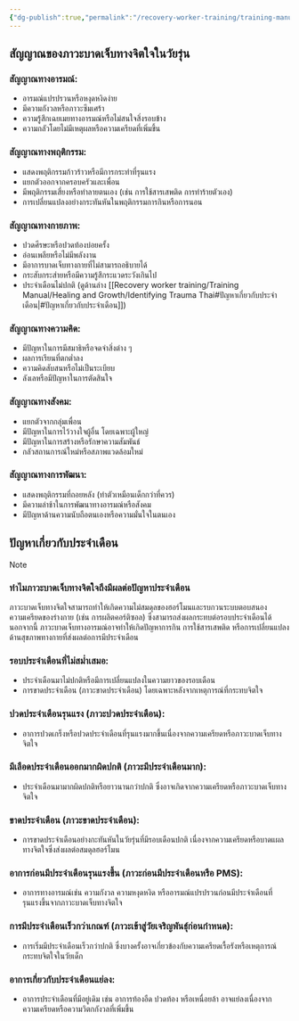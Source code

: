 ```yaml
---
{"dg-publish":true,"permalink":"/recovery-worker-training/training-manual/healing-and-growth/identifying-trauma-thai/"}
---
```


## สัญญาณของภาวะบาดเจ็บทางจิตใจในวัยรุ่น

### **สัญญาณทางอารมณ์:**
- อารมณ์แปรปรวนหรือหงุดหงิดง่าย
- มีความกังวลหรือภาวะซึมเศร้า
- ความรู้สึกเฉยเมยทางอารมณ์หรือไม่สนใจสิ่งรอบข้าง
- ความกลัวโดยไม่มีเหตุผลหรือความเครียดที่เพิ่มขึ้น
### **สัญญาณทางพฤติกรรม:**
- แสดงพฤติกรรมก้าวร้าวหรือมีการกระทำที่รุนแรง
- แยกตัวออกจากครอบครัวและเพื่อน
- มีพฤติกรรมเสี่ยงหรือทำลายตนเอง (เช่น การใช้สารเสพติด การทำร้ายตัวเอง)
- การเปลี่ยนแปลงอย่างกระทันหันในพฤติกรรมการกินหรือการนอน
### **สัญญาณทางกายภาพ:**
- ปวดศีรษะหรือปวดท้องบ่อยครั้ง
- อ่อนเพลียหรือไม่มีพลังงาน
- มีอาการบาดเจ็บทางกายที่ไม่สามารถอธิบายได้
- กระสับกระส่ายหรือมีความรู้สึกระแวดระวังเกินไป
- ประจำเดือนไม่ปกติ (ดูด้านล่าง [[Recovery worker training/Training Manual/Healing and Growth/Identifying Trauma Thai#ปัญหาเกี่ยวกับประจำเดือน\|#ปัญหาเกี่ยวกับประจำเดือน]])
### **สัญญาณทางความคิด:**
- มีปัญหาในการมีสมาธิหรือจดจำสิ่งต่าง ๆ
- ผลการเรียนที่ตกต่ำลง
- ความคิดสับสนหรือไม่เป็นระเบียบ
- ลังเลหรือมีปัญหาในการตัดสินใจ
### **สัญญาณทางสังคม:**
- แยกตัวจากกลุ่มเพื่อน
- มีปัญหาในการไว้วางใจผู้อื่น โดยเฉพาะผู้ใหญ่
- มีปัญหาในการสร้างหรือรักษาความสัมพันธ์
- กลัวสถานการณ์ใหม่หรือสภาพแวดล้อมใหม่
### **สัญญาณทางการพัฒนา:**
- แสดงพฤติกรรมที่ถอยหลัง (ทำตัวเหมือนเด็กกว่าที่ควร)
- มีความล่าช้าในการพัฒนาทางอารมณ์หรือสังคม
- มีปัญหาด้านความนับถือตนเองหรือความมั่นใจในตนเอง

	
## ปัญหาเกี่ยวกับประจำเดือน

> [!NOTE]
> ### ทำไมภาวะบาดเจ็บทางจิตใจถึงมีผลต่อปัญหาประจำเดือน
> ภาวะบาดเจ็บทางจิตใจสามารถทำให้เกิดความไม่สมดุลของฮอร์โมนและรบกวนระบบตอบสนองความเครียดของร่างกาย (เช่น การผลิตคอร์ติซอล) ซึ่งสามารถส่งผลกระทบต่อรอบประจำเดือนได้ นอกจากนี้ ภาวะบาดเจ็บทางอารมณ์อาจทำให้เกิดปัญหาการกิน การใช้สารเสพติด หรือการเปลี่ยนแปลงด้านสุขภาพทางกายที่ส่งผลต่อการมีประจำเดือน

### **รอบประจำเดือนที่ไม่สม่ำเสมอ:**
- ประจำเดือนมาไม่ปกติหรือมีการเปลี่ยนแปลงในความยาวของรอบเดือน
- การขาดประจำเดือน (ภาวะขาดประจำเดือน) โดยเฉพาะหลังจากเหตุการณ์ที่กระทบจิตใจ
### **ปวดประจำเดือนรุนแรง (ภาวะปวดประจำเดือน):**
- อาการปวดเกร็งหรือปวดประจำเดือนที่รุนแรงมากขึ้นเนื่องจากความเครียดหรือภาวะบาดเจ็บทางจิตใจ
### **มีเลือดประจำเดือนออกมากผิดปกติ (ภาวะมีประจำเดือนมาก):**
- ประจำเดือนมามากผิดปกติหรือยาวนานกว่าปกติ ซึ่งอาจเกิดจากความเครียดหรือภาวะบาดเจ็บทางจิตใจ
### **ขาดประจำเดือน (ภาวะขาดประจำเดือน):**
- การขาดประจำเดือนอย่างกะทันหันในวัยรุ่นที่มีรอบเดือนปกติ เนื่องจากความเครียดหรือบาดแผลทางจิตใจซึ่งส่งผลต่อสมดุลฮอร์โมน
### **อาการก่อนมีประจำเดือนรุนแรงขึ้น (ภาวะก่อนมีประจำเดือนหรือ PMS):**
- อาการทางอารมณ์เช่น ความกังวล ความหงุดหงิด หรืออารมณ์แปรปรวนก่อนมีประจำเดือนที่รุนแรงขึ้นจากภาวะบาดเจ็บทางจิตใจ
### **การมีประจำเดือนเร็วกว่าเกณฑ์ (ภาวะเข้าสู่วัยเจริญพันธุ์ก่อนกำหนด):**
- การเริ่มมีประจำเดือนเร็วกว่าปกติ ซึ่งบางครั้งอาจเกี่ยวข้องกับความเครียดเรื้อรังหรือเหตุการณ์กระทบจิตใจในวัยเด็ก
### **อาการเกี่ยวกับประจำเดือนแย่ลง:**
- อาการประจำเดือนที่มีอยู่เดิม เช่น อาการท้องอืด ปวดท้อง หรือเหนื่อยล้า อาจแย่ลงเนื่องจากความเครียดหรือความวิตกกังวลที่เพิ่มขึ้น

